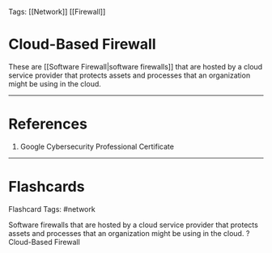 Tags: [[Network]] [[Firewall]]
# Cloud-Based Firewall

These are [[Software Firewall|software firewalls]] that are hosted by a cloud service provider that protects assets and processes that an organization might be using in the cloud.

---
# References

1. Google Cybersecurity Professional Certificate

---
# Flashcards

Flashcard Tags: #network 

Software firewalls that are hosted by a cloud service provider that protects assets and processes that an organization might be using in the cloud.
?
Cloud-Based Firewall